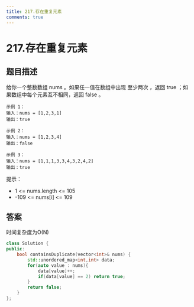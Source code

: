 ```yaml
---
title: 217.存在重复元素
comments: true
---
```


#  217.存在重复元素
## 题目描述
给你一个整数数组 nums 。如果任一值在数组中出现 至少两次 ，返回 true ；如果数组中每个元素互不相同，返回 false 。
 

    示例 1：
    输入：nums = [1,2,3,1]
    输出：true

    示例 2：
    输入：nums = [1,2,3,4]
    输出：false

    示例 3：
    输入：nums = [1,1,1,3,3,4,3,2,4,2]
    输出：true
 

提示：
- 1 <= nums.length <= 105
- -109 <= nums[i] <= 109

## 答案
时间复杂度为O(N)
```cpp
class Solution {
public:
    bool containsDuplicate(vector<int>& nums) {
        std::unordered_map<int,int> data;
        for(auto value : nums){
            data[value]++;
            if(data[value] == 2) return true;
        }
        return false;
    }
};
```